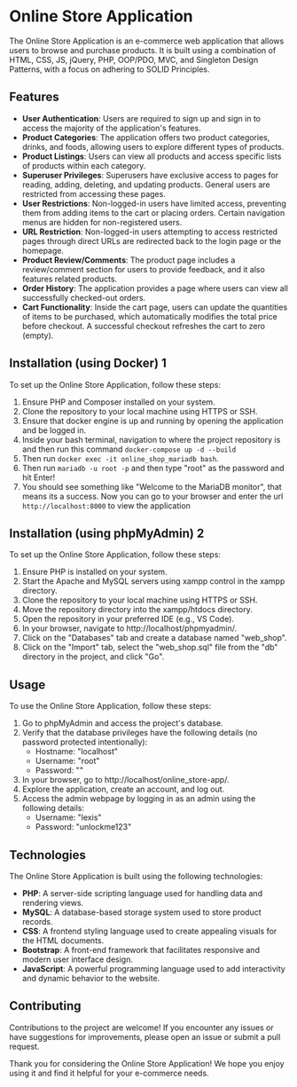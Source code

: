 # Online Store Application

The Online Store Application is an e-commerce web application that allows users to browse and purchase products. It is built using a combination of HTML, CSS, JS, jQuery, PHP, OOP/PDO, MVC, and Singleton Design Patterns, with a focus on adhering to SOLID Principles.

## Features

- **User Authentication**: Users are required to sign up and sign in to access the majority of the application's features.
- **Product Categories**: The application offers two product categories, drinks, and foods, allowing users to explore different types of products.
- **Product Listings**: Users can view all products and access specific lists of products within each category.
- **Superuser Privileges**: Superusers have exclusive access to pages for reading, adding, deleting, and updating products. General users are restricted from accessing these pages.
- **User Restrictions**: Non-logged-in users have limited access, preventing them from adding items to the cart or placing orders. Certain navigation menus are hidden for non-registered users.
- **URL Restriction**: Non-logged-in users attempting to access restricted pages through direct URLs are redirected back to the login page or the homepage.
- **Product Review/Comments**: The product page includes a review/comment section for users to provide feedback, and it also features related products.
- **Order History**: The application provides a page where users can view all successfully checked-out orders.
- **Cart Functionality**: Inside the cart page, users can update the quantities of items to be purchased, which automatically modifies the total price before checkout. A successful checkout refreshes the cart to zero (empty).

## Installation (using Docker) 1

To set up the Online Store Application, follow these steps:

1. Ensure PHP and Composer installed on your system.
2. Clone the repository to your local machine using HTTPS or SSH.
3. Ensure that docker engine is up and running by opening the application and be logged in.
3. Inside your bash terminal, navigation to where the project repository is and then run this command `docker-compose up -d --build`
4. Then run `docker exec -it online_shop_mariadb bash`.
5. Then run `mariadb -u root -p` and then type "root" as the password and hit Enter!
6. You should see something like "Welcome to the MariaDB monitor", that means its a success. Now you can go to your browser and enter the url `http://localhost:8000` to view the application

## Installation (using phpMyAdmin) 2

To set up the Online Store Application, follow these steps:

1. Ensure PHP is installed on your system.
2. Start the Apache and MySQL servers using xampp control in the xampp directory.
3. Clone the repository to your local machine using HTTPS or SSH.
4. Move the repository directory into the xampp/htdocs directory.
5. Open the repository in your preferred IDE (e.g., VS Code).
6. In your browser, navigate to http://localhost/phpmyadmin/.
7. Click on the "Databases" tab and create a database named "web_shop".
8. Click on the "Import" tab, select the "web_shop.sql" file from the "db" directory in the project, and click "Go".

## Usage

To use the Online Store Application, follow these steps:

1. Go to phpMyAdmin and access the project's database.
2. Verify that the database privileges have the following details (no password protected intentionally):
   - Hostname: "localhost"
   - Username: "root"
   - Password: ""
3. In your browser, go to http://localhost/online_store-app/.
4. Explore the application, create an account, and log out.
5. Access the admin webpage by logging in as an admin using the following details:
   - Username: "lexis"
   - Password: "unlockme123"

## Technologies

The Online Store Application is built using the following technologies:

- **PHP**: A server-side scripting language used for handling data and rendering views.
- **MySQL**: A database-based storage system used to store product records.
- **CSS**: A frontend styling language used to create appealing visuals for the HTML documents.
- **Bootstrap**: A front-end framework that facilitates responsive and modern user interface design.
- **JavaScript**: A powerful programming language used to add interactivity and dynamic behavior to the website.

## Contributing

Contributions to the project are welcome! If you encounter any issues or have suggestions for improvements, please open an issue or submit a pull request.

Thank you for considering the Online Store Application! We hope you enjoy using it and find it helpful for your e-commerce needs.